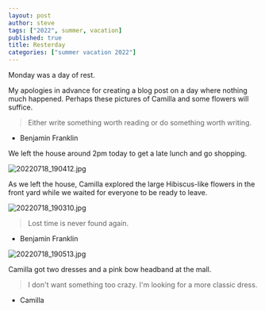 ```yaml
---
layout: post
author: steve
tags: ["2022", summer, vacation]
published: true
title: Resterday
categories: ["summer vacation 2022"]
---
```

Monday was a day of rest.

My apologies in advance for creating a blog post on a day where nothing much happened.  Perhaps these pictures of Camilla and some flowers will suffice.  

> Either write something worth reading or do something worth writing.

- Benjamin Franklin

We left the house around 2pm today to get a late lunch and go shopping.  

![20220718_190412.jpg]({{site.pics_url}}/20220718_190412.jpg)

As we left the house, Camilla explored the large Hibiscus-like flowers in the front yard while we waited for everyone to be ready to leave.  

![20220718_190310.jpg]({{site.pics_url}}/20220718_190310.jpg)

> Lost time is never found again.  

- Benjamin Franklin

![20220718_190513.jpg]({{site.pics_url}}/20220718_190513.jpg)

Camilla got two dresses and a pink bow headband at the mall.  

> I don't want something too crazy. I'm looking for a more classic dress.  

- Camilla


